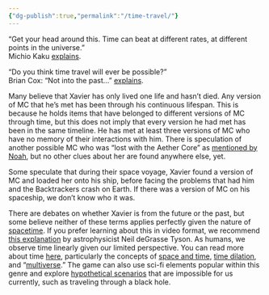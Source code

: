 ```yaml
---
{"dg-publish":true,"permalink":"/time-travel/"}
---
```



“Get your head around this. Time can beat at different rates, at different points in the universe.”  
Michio Kaku [explains](https://youtube.com/shorts/2dq18cufvcg?si=OAX7sC8DED-gNnpC).

“Do you think time travel will ever be possible?”  
Brian Cox: “Not into the past…” [explains](https://youtube.com/shorts/gsg1KaBxtXI?si=TML65ON815kdSI5P).  
  

Many believe that Xavier has only lived one life and hasn’t died. Any version of MC that he’s met has been through his continuous lifespan. This is because he holds items that have belonged to different versions of MC through time, but this does not imply that every version he had met has been in the same timeline. He has met at least three versions of MC who have no memory of their interactions with him. There is speculation of another possible MC who was “lost with the Aether Core” as [mentioned by Noah](https://docs.google.com/document/d/1tlu9Ca4L3NMEISX5DpNIzUBjYSQLX0DfyLphuy59AlQ/edit?pli=1#bookmark=kix.pli1f18l6uxs), but no other clues about her are found anywhere else, yet. 

Some speculate that during their space voyage, Xavier found a version of MC and loaded her onto his ship, before facing the problems that had him and the Backtrackers crash on Earth. If there was a version of MC on his spaceship, we don’t know who it was. 

There are debates on whether Xavier is from the future or the past, but some believe neither of these terms applies perfectly given the nature of [spacetime](https://en.m.wikipedia.org/wiki/Spacetime#:~:text=In%20physics%2C%20spacetime%20is%20a,where%20and%20when%20events%20occur.). If you prefer learning about this in video format, we recommend [this explanation](https://youtu.be/SJhovNXqH6A?si=_KRJm43fAT1KMbyz) by astrophysicist Neil deGrasse Tyson. As humans, we observe time linearly given our limited perspective. You can read more about time [here](https://www.space.com/29859-the-illusion-of-time.html), particularly the concepts of [space and time](https://physics.bgsu.edu/p433/Spacetime1.html), [time dilation](https://www.youtube.com/watch?v=1BCkSYQ0NRQ&t=49s), and “[multiverse](https://www.youtube.com/watch?v=h6OoaNPSZeM).” The game can also use sci-fi elements popular within this genre and explore [hypothetical scenarios](https://www.space.com/where-do-black-holes-lead.html) that are impossible for us currently, such as traveling through a black hole.

